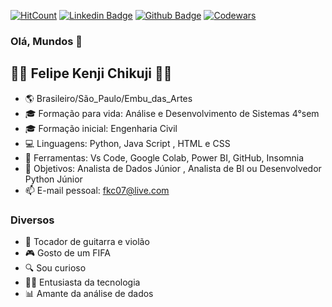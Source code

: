 [![HitCount](http://hits.dwyl.com/Chikuji/https://githubcom/Chikuji.svg)](http://hits.dwyl.com/Chikuji/https://githubcom/Chikuji)
[![Linkedin Badge](https://img.shields.io/badge/-LinkedIn-blue?style=flat-square&logo=Linkedin&logoColor=white&link=https://www.linkedin.com/in/felipe-kenji-chikuji)](https://www.linkedin.com/in/felipe-kenji-chikuji)
[![Github Badge](https://img.shields.io/badge/-SiteTeste-000?style=flat-square&logo=Github&logoColor=white&link=https://chikuji.github.io/site-fkc)](https://chikuji.github.io/site-fkc)
[![Codewars](https://www.codewars.com/users/FelipeChikuji/badges/small)](https://www.codewars.com/users/FelipeChikuji)


### Olá, Mundos 👋

## 👨‍💻 Felipe Kenji Chikuji 👨‍💻 

- 🌎 Brasileiro/São_Paulo/Embu_das_Artes
- 🎓 Formação para vida: Análise e Desenvolvimento de Sistemas 4°sem
- 🎓 Formação inicial: Engenharia Civil
- 💻 Linguagens: Python, Java Script , HTML e CSS 
- 🔨 Ferramentas: Vs Code, Google Colab, Power BI, GitHub, Insomnia
- 🏦 Objetivos: Analista de Dados Júnior , Analista de BI ou Desenvolvedor Python Júnior
- 📫 E-mail pessoal: fkc07@live.com

### Diversos

- 🎸 Tocador de guitarra e violão
- 🎮 Gosto de um FIFA
- 🔍 Sou curioso
- 👨‍💻 Entusiasta da tecnologia
- 📊 Amante da análise de dados



